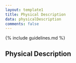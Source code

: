 ```yaml
---
layout: template1
title: Physical Description
data: physicalDescription
comments: false
---
```


{% include guidelines.md %}

## Physical Description
